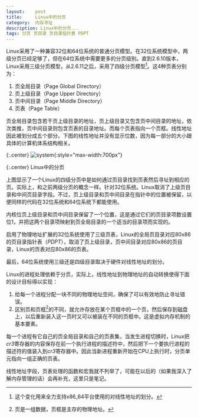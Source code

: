```yaml
---
layout:    post
title:     Linux中的分页
category:  内存寻址
description: Linux中的分页...
tags: 分页 页目录 页目录指针表 PDPT
---
```

Linux采用了一种兼容32位和64位系统的普通分页模型。在32位系统模型中，两级分页已经足够了，但在64位系统中需要更多的分页级别。直到2.6.10版本，Linux采用三级分页模型，从2.6.11之后，采用了四级分页模型[^1]。这4种页表分别为：

1. 页全局目录（Page Global Directory）
2. 页上级目录（Page Upper Directory）
3. 页中间目录（Page Middle Directory）
4. 页表（Page Table）

页全局目录包含若干页上级目录的地址，页上级目录又包含页中间目录的地址，依次类推，页中间目录则包含页表的目录地址。而每个页表指向一个页框。线性地址因此被划分成五个部分。下图的线性地址并没有显示位数，因为每一部分的大小跟具体的计算机体系结构相关。

{:.center}
![system](/linux-kernel-architecture/images/linux-paging.png){:style="max-width:700px"}

{:.center}
Linux中的分页

上图显示了一个Linux的四级分页中是如何通过页目录找到页表然后寻址到相应的页。实际上，和之前两级分页的概念一样。针对32位系统。Linux取消了上级页目录和中间页目录字段。不过，页上级目录和页中间目录在指针中的位置被保留，以便同样的代码在32位系统和64位系统下都能使用。

内核位页上级目录和页中间目录保留了一个位置，这是通过它们的页目录项数设置位1，并把这两个目录项映射到页全局目录的一个适当的目录项而实现的。

启用了物理地址扩展的32位系统使用了三级页表，Linux的全局页目录对应80x86的页目录指针表（*PDPT*），取消了页上级目录，页中间目录对应80x86的页目录，Linux的页表对应80x86的页表。

最后，64位系统使用三级还是四级目录取决于硬件对线性地址的划分。

Linux的进程处理依赖于分页，实际上，线性地址到物理地址的自动转换使得下面的设计目标得以实现：

1. 给每一个进程分配一块不同的物理地址空间，确保了可以有效地防止寻址错误。
2. 区别页和页框[^page]的不同，就允许存放在某个页框中的一个页，然后保存到磁盘上，以后重新装入这一页时又可以被装在不同的页框中。这是虚拟内存机制的基本要素。

[^1]: 这个变化用来全力支持x86_64平台使用的对线性地址的划分。

每一个进程有它自己的页全局目录和自己的页表集，当发生进程切换时，Linux把*cr3*寄存器的内容保存在前一个执行进程的描述符中，然后把下一个要执行进程的描述符的值装入到*cr3*寄存器中。因此当新进程重新开始在CPU上执行时，分页单元指向一组正确的页表。

[^page]: 页是一组数据，页框是主存的物理地址。

线性地址字段，页表处理的函数和宏我就不列举了，可能在以后的（如果我深入了解内存管理的话）会再补充，这里只是笔记。